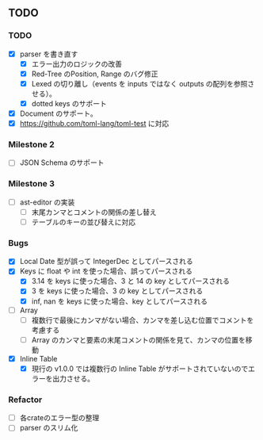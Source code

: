 ## TODO
### TODO
- [x] parser を書き直す
  - [x] エラー出力のロジックの改善
  - [x] Red-Tree のPosition, Range のバグ修正
  - [x] Lexed の切り離し（events を inputs ではなく outputs の配列を参照させる）。
  - [x] dotted keys のサポート
- [x] Document のサポート。
- [x] https://github.com/toml-lang/toml-test に対応

### Milestone 2
- [ ] JSON Schema のサポート

### Milestone 3
- [ ] ast-editor の実装
    - [ ] 末尾カンマとコメントの関係の差し替え
    - [ ] テーブルのキーの並び替えに対応

### Bugs
- [x] Local Date 型が誤って IntegerDec としてパースされる
- [x] Keys に float や int を使った場合、誤ってパースされる
    - [x] 3.14 を keys に使った場合、3 と 14 の key としてパースされる
    - [x] 3 を keys に使った場合、3 の key としてパースされる
    - [x] inf, nan を keys に使った場合、key としてパースされる
- [ ] Array
    - [ ] 複数行で最後にカンマがない場合、カンマを差し込む位置でコメントを考慮する
    - [ ] Array のカンマと要素の末尾コメントの関係を見て、カンマの位置を移動
- [x] Inline Table
    - [x] 現行の v1.0.0 では複数行の Inline Table がサポートされていないのでエラーを出力させる。

### Refactor
- [ ] 各crateのエラー型の整理
- [ ] parser のスリム化
